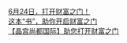   
[6月24日，打开财富之门！](http://www.dianyue.me/archives/727/jsxn3bl4wg4y1kk4/)  
[这本“书”，助你开启财富之门](http://www.dianyue.me/archives/834/wx1cupe4ogahxur3/)  
[【晶宫尚都国际】助您打开财富之门](http://www.dianyue.me/archives/865/b8ssktzhjtbrsjee/)